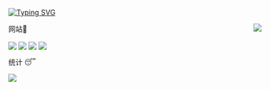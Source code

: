 <a href="https://git.io/typing-svg"><img src="https://readme-typing-svg.herokuapp.com?font=Jersey+15&size=40&pause=1000&center=true&width=435&lines=Gebilaowang66662" alt="Typing SVG" /></a>

网站🤖
<img align="right" src="https://count.getloli.com/get/@:gebilaowang66662?theme=rule34">

<a href="https://space.bilibili.com/13968192" target="_blank"><img  align=center src="https://img.shields.io/badge/Bilbil-B站-%23e622a7?style=flat"/></a>  <a href="https://tieba.baidu.com/p/9204495875?pid=151026537815&cid=0#151026537815" target="_blank"><img  align=center src="https://img.shields.io/badge/Tieba-贴吧-%231396d2?style=flat"/></a>  <a href="https://steamcommunity.com/profiles/76561198843747783/myworkshopfiles/?appid=431960" target="_blank"><img  align=center src="https://img.shields.io/badge/SteamWorkshop-Steam创意工坊-%230055aa?style=flat"/></a>    <a href="" target="_blank"><img  align=center src="https://img.shields.io/badge/爱好-二次元-%2312cae5?style=flat"/></a>

统计 😴

<img   align="center" src="https://github-readme-stats.vercel.app/api?username=gebilaowang66662&locale=cn&line_height=33&show_icons=true&hide=&theme=dark&rank_icon=default"/>
